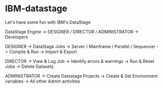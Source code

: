 # IBM-datastage
Let's have some fun with IBM's DataStage

DataStage Engine -> DESIGNER / DIRECTOR / ADMINISTRATOR -> Developers

DESIGNER -> DataStage Jobs -> Server / Mainframe / Parallel / Sequencer -> Compile & Run -> Import & Export

DIRECTOR -> View & Log Job -> Identify errors & warnings -> Run & Reset Jobs -> Delete Datasets

ADMINISTRATOR -> Create Datastage Projects -> Create & Set Environment variables -> All other Admin activities

